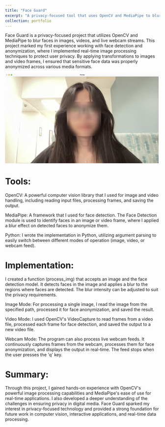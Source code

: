 ```yaml
---
title: "Face Guard"
excerpt: "A privacy-focused tool that uses OpenCV and MediaPipe to blur faces in photos, videos, and live webcam feeds. It leverages real-time facial landmark detection to ensure consistent and accurate anonymization. <br/><img src='/images/faceguard.png' width='300'>"
collection: portfolio
---
```


Face Guard is a privacy-focused project that utilizes OpenCV and MediaPipe to blur faces in images, videos, and live webcam streams. This project marked my first experience working with face detection and anonymization, where I implemented real-time image processing techniques to protect user privacy. By applying transformations to images and video frames, I ensured that sensitive face data was properly anonymized across various media formats.


<img src="/images/faceguard.png" alt="Face Guard" width="500">


Tools:
====
OpenCV: A powerful computer vision library that I used for image and video handling, including reading input files, processing frames, and saving the output.

MediaPipe: A framework that I used for face detection. The Face Detection module is used to identify faces in an image or video frame, where I applied a blur effect on detected faces to anonymize them.

Python: I wrote the implementation in Python, utilizing argument parsing to easily switch between different modes of operation (image, video, or webcam feed).

Implementation:
====
I created a function (process_img) that accepts an image and the face detection model. It detects faces in the image and applies a blur to the regions where faces are detected. The blur intensity can be adjusted to suit the privacy requirements.

Image Mode: For processing a single image, I read the image from the specified path, processed it for face anonymization, and saved the result.

Video Mode: I used OpenCV's VideoCapture to read frames from a video file, processed each frame for face detection, and saved the output to a new video file.

Webcam Mode: The program can also process live webcam feeds. It continuously captures frames from the webcam, processes them for face anonymization, and displays the output in real-time. The feed stops when the user presses the 'q' key.

Summary:
====
Through this project, I gained hands-on experience with OpenCV's powerful image processing capabilities and MediaPipe's ease of use for real-time applications. I also developed a deeper understanding of the challenges in ensuring privacy in digital media. Face Guard sparked my interest in privacy-focused technology and provided a strong foundation for future work in computer vision, interactive applications, and real-time data processing.